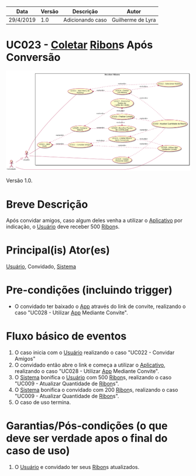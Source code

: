 | Data       | Versão  | Descrição       | Autor            |
| ---------- | ------- | --------------- | ---------------- |
| 29/4/2019 | 1.0 | Adicionando caso | Guilherme de Lyra |


# UC023 - [Coletar](https://github.com/requisitos-2019-1/Ribon/blob/master/Modelagem%20de%20Requisitos/Lexicos/Coletar.md) [Ribon](https://github.com/requisitos-2019-1/Ribon/blob/master/Modelagem%20de%20Requisitos/Lexicos/Ribon.md)s Após Conversão


![diagrama](Receber_Ribons.png)

Versão 1.0.

# Breve Descrição
Após convidar amigos, caso algum deles venha a utilizar o [Aplicativo](https://github.com/requisitos-2019-1/Ribon/blob/master/Modelagem%20de%20Requisitos/Lexicos/Aplicativo.md) por indicação, o [Usuário](https://github.com/requisitos-2019-1/Ribon/blob/master/Modelagem%20de%20Requisitos/Lexicos/Usuário.md) deve receber 500 [Ribon](https://github.com/requisitos-2019-1/Ribon/blob/master/Modelagem%20de%20Requisitos/Lexicos/Ribon.md)s.

# Principal(is) Ator(es)
[Usuário](https://github.com/requisitos-2019-1/Ribon/blob/master/Modelagem%20de%20Requisitos/Lexicos/Usuário.md), Convidado, [Sistema](https://github.com/requisitos-2019-1/Ribon/blob/master/Modelagem%20de%20Requisitos/Lexicos/Aplicativo.md)

# Pre-condições (incluindo trigger)
* O convidado ter baixado o [App](https://github.com/requisitos-2019-1/Ribon/blob/master/Modelagem%20de%20Requisitos/Lexicos/Aplicativo.md) através do link de convite, realizando o caso "UC028 - Utilizar [App](https://github.com/requisitos-2019-1/Ribon/blob/master/Modelagem%20de%20Requisitos/Lexicos/Aplicativo.md) Mediante Convite".

# Fluxo básico de eventos
1. O caso inicia com o [Usuário](https://github.com/requisitos-2019-1/Ribon/blob/master/Modelagem%20de%20Requisitos/Lexicos/Usuário.md) realizando o caso "UC022 - Convidar Amigos"
1. O convidado então abre o link e começa a utilizar o [Aplicativo](https://github.com/requisitos-2019-1/Ribon/blob/master/Modelagem%20de%20Requisitos/Lexicos/Aplicativo.md), realizando o caso "UC028 - Utilizar [App](https://github.com/requisitos-2019-1/Ribon/blob/master/Modelagem%20de%20Requisitos/Lexicos/Aplicativo.md) Mediante Convite".
1. O [Sistema](https://github.com/requisitos-2019-1/Ribon/blob/master/Modelagem%20de%20Requisitos/Lexicos/Aplicativo.md) bonifica o [Usuário](https://github.com/requisitos-2019-1/Ribon/blob/master/Modelagem%20de%20Requisitos/Lexicos/Usuário.md) com 500 [Ribon](https://github.com/requisitos-2019-1/Ribon/blob/master/Modelagem%20de%20Requisitos/Lexicos/Ribon.md)s, realizando o caso "UC009 - Atualizar Quantidade de [Ribon](https://github.com/requisitos-2019-1/Ribon/blob/master/Modelagem%20de%20Requisitos/Lexicos/Ribon.md)s".
1. O [Sistema](https://github.com/requisitos-2019-1/Ribon/blob/master/Modelagem%20de%20Requisitos/Lexicos/Aplicativo.md) bonifica o convidado com 200 [Ribon](https://github.com/requisitos-2019-1/Ribon/blob/master/Modelagem%20de%20Requisitos/Lexicos/Ribon.md)s, realizando o caso "UC009 - Atualizar Quantidade de [Ribon](https://github.com/requisitos-2019-1/Ribon/blob/master/Modelagem%20de%20Requisitos/Lexicos/Ribon.md)s".
1. O caso de uso termina.

# Garantias/Pós-condições (o que deve ser verdade apos o final do caso de uso)
1. O [Usuário](https://github.com/requisitos-2019-1/Ribon/blob/master/Modelagem%20de%20Requisitos/Lexicos/Usuário.md) e convidado ter seus [Ribon](https://github.com/requisitos-2019-1/Ribon/blob/master/Modelagem%20de%20Requisitos/Lexicos/Ribon.md)s atualizados.
